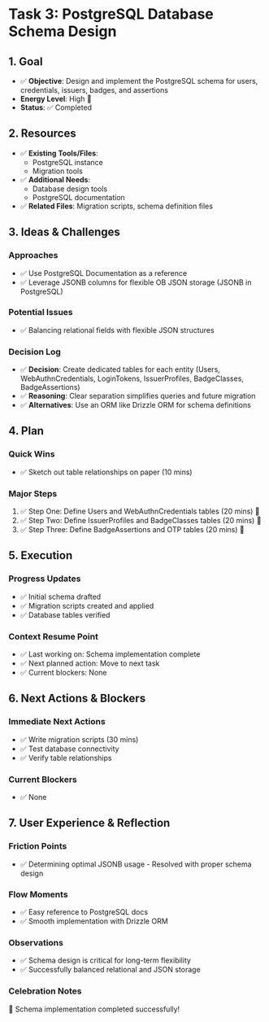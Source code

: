 # Task 3: PostgreSQL Database Schema Design

## 1. Goal
- ✅ **Objective**: Design and implement the PostgreSQL schema for users, credentials, issuers, badges, and assertions
- **Energy Level**: High 🔋
- **Status**: ✅ Completed

## 2. Resources
- ✅ **Existing Tools/Files**: 
  - PostgreSQL instance
  - Migration tools
- ✅ **Additional Needs**: 
  - Database design tools
  - PostgreSQL documentation
- ✅ **Related Files**: Migration scripts, schema definition files

## 3. Ideas & Challenges
### Approaches
- ✅ Use PostgreSQL Documentation as a reference
- ✅ Leverage JSONB columns for flexible OB JSON storage (JSONB in PostgreSQL)

### Potential Issues
- ✅ Balancing relational fields with flexible JSON structures

### Decision Log
- ✅ **Decision**: Create dedicated tables for each entity (Users, WebAuthnCredentials, LoginTokens, IssuerProfiles, BadgeClasses, BadgeAssertions)
- ✅ **Reasoning**: Clear separation simplifies queries and future migration
- ✅ **Alternatives**: Use an ORM like Drizzle ORM for schema definitions

## 4. Plan
### Quick Wins
- ✅ Sketch out table relationships on paper (10 mins)

### Major Steps
1. ✅ Step One: Define Users and WebAuthnCredentials tables (20 mins) 🎯
2. ✅ Step Two: Define IssuerProfiles and BadgeClasses tables (20 mins) 🎯
3. ✅ Step Three: Define BadgeAssertions and OTP tables (20 mins) 🎯

## 5. Execution
### Progress Updates
- ✅ Initial schema drafted
- ✅ Migration scripts created and applied
- ✅ Database tables verified

### Context Resume Point
- ✅ Last working on: Schema implementation complete
- ✅ Next planned action: Move to next task
- ✅ Current blockers: None

## 6. Next Actions & Blockers
### Immediate Next Actions
- ✅ Write migration scripts (30 mins)
- ✅ Test database connectivity
- ✅ Verify table relationships

### Current Blockers
- ✅ None

## 7. User Experience & Reflection
### Friction Points
- ✅ Determining optimal JSONB usage - Resolved with proper schema design

### Flow Moments
- ✅ Easy reference to PostgreSQL docs
- ✅ Smooth implementation with Drizzle ORM

### Observations
- ✅ Schema design is critical for long-term flexibility
- ✅ Successfully balanced relational and JSON storage

### Celebration Notes
🎉 Schema implementation completed successfully! 